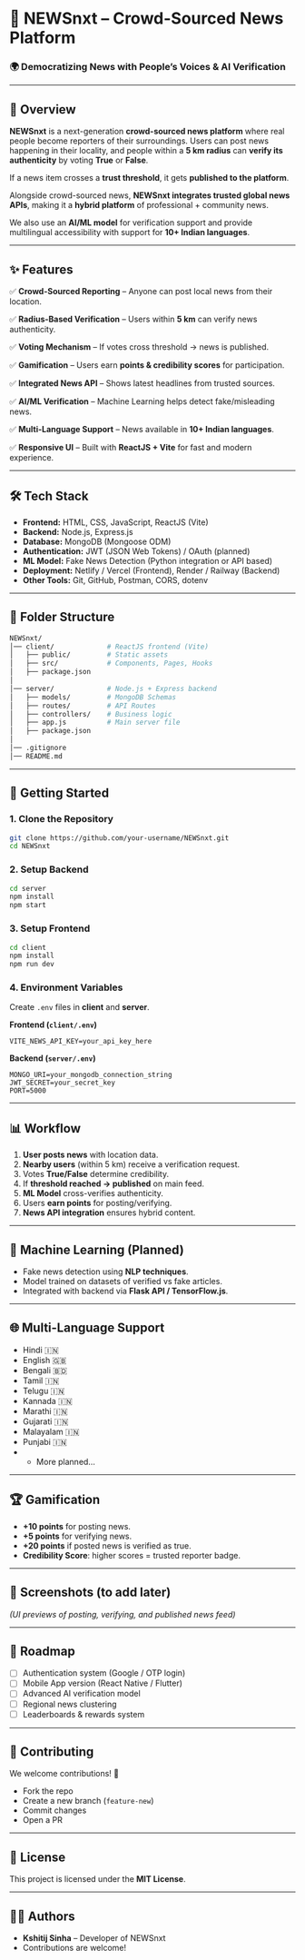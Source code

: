 # 📢 NEWSnxt – Crowd-Sourced News Platform

### 🌍 Democratizing News with People’s Voices & AI Verification

---

## 📖 Overview

**NEWSnxt** is a next-generation **crowd-sourced news platform** where real people become reporters of their surroundings.
Users can post news happening in their locality, and people within a **5 km radius** can **verify its authenticity** by voting **True** or **False**.

If a news item crosses a **trust threshold**, it gets **published to the platform**.

Alongside crowd-sourced news, **NEWSnxt integrates trusted global news APIs**, making it a **hybrid platform** of professional + community news.

We also use an **AI/ML model** for verification support and provide multilingual accessibility with support for **10+ Indian languages**.

---

## ✨ Features

✅ **Crowd-Sourced Reporting** – Anyone can post local news from their location.        

✅ **Radius-Based Verification** – Users within **5 km** can verify news authenticity.

✅ **Voting Mechanism** – If votes cross threshold → news is published.

✅ **Gamification** – Users earn **points & credibility scores** for participation.

✅ **Integrated News API** – Shows latest headlines from trusted sources.

✅ **AI/ML Verification** – Machine Learning helps detect fake/misleading news.

✅ **Multi-Language Support** – News available in **10+ Indian languages**.

✅ **Responsive UI** – Built with **ReactJS + Vite** for fast and modern experience.

---

## 🛠️ Tech Stack

* **Frontend:** HTML, CSS, JavaScript, ReactJS (Vite)
* **Backend:** Node.js, Express.js
* **Database:** MongoDB (Mongoose ODM)
* **Authentication:** JWT (JSON Web Tokens) / OAuth (planned)
* **ML Model:** Fake News Detection (Python integration or API based)
* **Deployment:** Netlify / Vercel (Frontend), Render / Railway (Backend)
* **Other Tools:** Git, GitHub, Postman, CORS, dotenv

---

## 📂 Folder Structure

```bash
NEWSnxt/
│── client/             # ReactJS frontend (Vite)
│   ├── public/         # Static assets
│   ├── src/            # Components, Pages, Hooks
│   ├── package.json
│
│── server/             # Node.js + Express backend
│   ├── models/         # MongoDB Schemas
│   ├── routes/         # API Routes
│   ├── controllers/    # Business logic
│   ├── app.js          # Main server file
│   ├── package.json
│
│── .gitignore
│── README.md
```

---

## 🚀 Getting Started

### 1. Clone the Repository

```bash
git clone https://github.com/your-username/NEWSnxt.git
cd NEWSnxt
```

### 2. Setup Backend

```bash
cd server
npm install
npm start
```

### 3. Setup Frontend

```bash
cd client
npm install
npm run dev
```

### 4. Environment Variables

Create `.env` files in **client** and **server**.

**Frontend (`client/.env`)**

```
VITE_NEWS_API_KEY=your_api_key_here
```

**Backend (`server/.env`)**

```
MONGO_URI=your_mongodb_connection_string
JWT_SECRET=your_secret_key
PORT=5000
```

---

## 📊 Workflow

1. **User posts news** with location data.
2. **Nearby users** (within 5 km) receive a verification request.
3. Votes **True/False** determine credibility.
4. If **threshold reached → published** on main feed.
5. **ML Model** cross-verifies authenticity.
6. Users **earn points** for posting/verifying.
7. **News API integration** ensures hybrid content.

---

## 🤖 Machine Learning (Planned)

* Fake news detection using **NLP techniques**.
* Model trained on datasets of verified vs fake articles.
* Integrated with backend via **Flask API / TensorFlow\.js**.

---

## 🌐 Multi-Language Support

* Hindi 🇮🇳
* English 🇬🇧
* Bengali 🇧🇩
* Tamil 🇮🇳
* Telugu 🇮🇳
* Kannada 🇮🇳
* Marathi 🇮🇳
* Gujarati 🇮🇳
* Malayalam 🇮🇳
* Punjabi 🇮🇳
* * More planned…

---

## 🏆 Gamification

* **+10 points** for posting news.
* **+5 points** for verifying news.
* **+20 points** if posted news is verified as true.
* **Credibility Score**: higher scores = trusted reporter badge.

---

## 📸 Screenshots (to add later)

*(UI previews of posting, verifying, and published news feed)*

---

## 📌 Roadmap

* [ ] Authentication system (Google / OTP login)
* [ ] Mobile App version (React Native / Flutter)
* [ ] Advanced AI verification model
* [ ] Regional news clustering
* [ ] Leaderboards & rewards system

---

## 🤝 Contributing

We welcome contributions! 🎉

* Fork the repo
* Create a new branch (`feature-new`)
* Commit changes
* Open a PR

---

## 📜 License

This project is licensed under the **MIT License**.

---

## 👨‍💻 Authors

* **Kshitij Sinha** – Developer of NEWSnxt
* Contributions are welcome!

